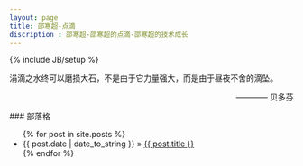 ```yaml
---
layout: page
title: 邵寒超-点滴
discription : 邵寒超-邵寒超的点滴-邵寒超的技术成长
---
```

{% include JB/setup %}

涓滴之水终可以磨损大石，不是由于它力量强大，而是由于昼夜不舍的滴坠。

<p align="right"> ———— 贝多芬</p>
### 部落格
<ul class="posts">
  {% for post in site.posts %}
    <li><span>{{ post.date | date_to_string }}</span> &raquo; <a href="{{ BASE_PATH }}{{ post.url }}">{{ post.title }}</a></li>
  {% endfor %}
</ul>
